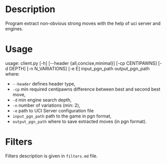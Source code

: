 # Description
Program extract non-obvious strong moves with the help of uci server and engines.
# Usage
usage: client.py [-h] [--header {all,concise,minimal}] [-cp CENTIPAWNS]
                 [-d DEPTH] [-n N_VARIATIONS] [-e E]
                 input_pgn_path output_pgn_path
where:
 - `--header` defines header type,
 - `-cp` min required centipawns difference between best and second best move,
 - `-d` min engine search depth,
 - `-n` number of variations (min: 2),
 - `-e` path to UCI Server configuration file
 - `input_pgn_path` path to the game in pgn format,
 - `output_pgn_path` where to save extracted moves (in pgn format).

# Filters
Filters description is given in `filters.md` file.